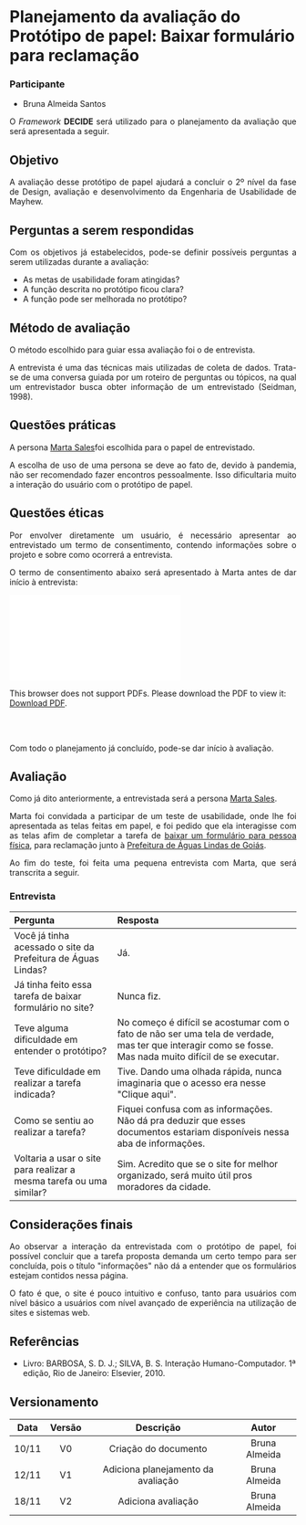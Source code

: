 # Planejamento da avaliação do Protótipo de papel: Baixar formulário para reclamação

### Participante
- Bruna Almeida Santos

<p align="justify">O <i>Framework</i> <b>DECIDE</b> será utilizado para o planejamento da avaliação que será apresentada a seguir.</p>

## Objetivo

<p align="justify">A avaliação desse protótipo de papel ajudará a concluir o 2º nível da fase de Design, avaliação e desenvolvimento da Engenharia de Usabilidade de Mayhew.</p>

##  Perguntas a serem respondidas

<p align="justify">Com os objetivos já estabelecidos, pode-se definir possíveis perguntas a serem utilizadas durante a avaliação:</p>

- As metas de usabilidade foram atingidas?
- A função descrita no protótipo ficou clara?
- A função pode ser melhorada no protótipo?

##  Método de avaliação

<p align="justify"> O método escolhido para guiar essa avaliação foi o de entrevista.</p>
<p align="justify">A  entrevista é uma das técnicas mais utilizadas de coleta de dados. Trata-se de uma conversa guiada por um roteiro de perguntas ou tópicos, na qual um entrevistador busca obter informação de um entrevistado (Seidman, 1998). </p>

##  Questões práticas

<p align="justify">A persona <a href="https://interacao-humano-computador.github.io/2020.1-Prefeiturade-Aguas-Lindas-de-Goias/perfil_usuario/perfil_personas/#marta-sales">Marta Sales</a>foi escolhida para o papel de entrevistado.</p>
<p align="justify">A escolha de uso de uma persona se deve ao fato de, devido à pandemia, não ser recomendado fazer encontros pessoalmente. Isso dificultaria muito a interação do usuário com o protótipo de papel.</p>

##  Questões éticas

<p align="justify">Por envolver diretamente um usuário, é necessário apresentar ao entrevistado um termo de consentimento, contendo informações sobre o projeto e sobre como ocorrerá a entrevista.</p>
<p align="justify">O termo de consentimento abaixo será apresentado à Marta antes de dar início à entrevista:</p>

<object data="../../imagens/TERMO_DE_CONSENTIMENTO_prot_papel.pdf" type="application/pdf" width="700px" height="500px">
<embed src="../../imagens/TERMO_DE_CONSENTIMENTO_prot_papel.pdf">
        <p>This browser does not support PDFs. Please download the PDF to view it: <a href="../../imagens/TERMO_DE_CONSENTIMENTO_prot_papel.pdf">Download PDF</a>.</p>
    </embed>
</object>
<br></br>

<p align="justify">Com todo o planejamento já concluído, pode-se dar início à avaliação.</p>

## Avaliação 

<p align="justify">Como já dito anteriormente, a entrevistada será a persona <a href="https://interacao-humano-computador.github.io/2020.1-Prefeiturade-Aguas-Lindas-de-Goias/perfil_usuario/perfil_personas/#marta-sales">Marta Sales</a>.</p>

<p align="justify">Marta foi convidada a participar de um teste de usabilidade, onde lhe foi apresentada as telas feitas em papel, e foi pedido que ela interagisse com as telas afim de completar a tarefa de <a href= "https://interacao-humano-computador.github.io/2020.1-Prefeiturade-Aguas-Lindas-de-Goias/analise_tarefas/CMN_GOMS/#baixar-formulario-de-pessoa-fisica-para-reclamacao">baixar um formulário para pessoa física</a>, para reclamação junto à <a href= "https://aguaslindasdegoias.go.gov.br/">Prefeitura de Águas Lindas de Goiás</a>.</p>

<p align="justify">Ao fim do teste, foi feita uma pequena entrevista com Marta, que será transcrita a seguir.</p>

### Entrevista

|Pergunta                                                           |Resposta|
|:------------------------------------------------------------------|:-------|
|Você já tinha acessado o site da Prefeitura de Águas Lindas?       |Já.|
|Já tinha feito essa tarefa de baixar formulário no site?           |Nunca fiz.|
|Teve alguma dificuldade em entender o protótipo?                   |No começo é difícil se acostumar com o fato de não ser uma tela de verdade, mas ter que interagir como se fosse. Mas nada muito difícil de se executar.|
|Teve dificuldade em realizar a tarefa indicada?                    |Tive. Dando uma olhada rápida, nunca imaginaria que o acesso era nesse "Clique aqui".|
|Como se sentiu ao realizar a tarefa?                               |Fiquei confusa com as informações. Não dá pra deduzir que esses documentos estariam disponíveis nessa aba de informações.|
|Voltaria a usar o site para realizar a mesma tarefa ou uma similar?|Sim. Acredito que se o site for melhor organizado, será muito útil pros moradores da cidade.|


## Considerações finais

<p align="justify">Ao observar a interação da entrevistada com o protótipo de papel, foi possível concluir que a tarefa proposta demanda um certo tempo para ser concluída, pois o título "informações" não dá a entender que os formulários estejam contidos nessa página.</p>
<p align="justify">O fato é que, o site é pouco intuitivo e confuso, tanto para usuários com nível básico a usuários com nível avançado de experiência na utilização de sites e sistemas web.</p>

## Referências

- Livro: BARBOSA, S. D. J.; SILVA, B. S. Interação Humano-Computador. 1ª edição, Rio de Janeiro: Elsevier, 2010.

## Versionamento

| Data | Versão |           Descrição               |    Autor    |
|:----:|:------:|:---------------------------------:|:-----------:|
|10/11 |V0      |     Criação do documento          |Bruna Almeida|
|12/11 |V1      | Adiciona planejamento da avaliação|Bruna Almeida|
|18/11 |V2      | Adiciona avaliação                |Bruna Almeida|